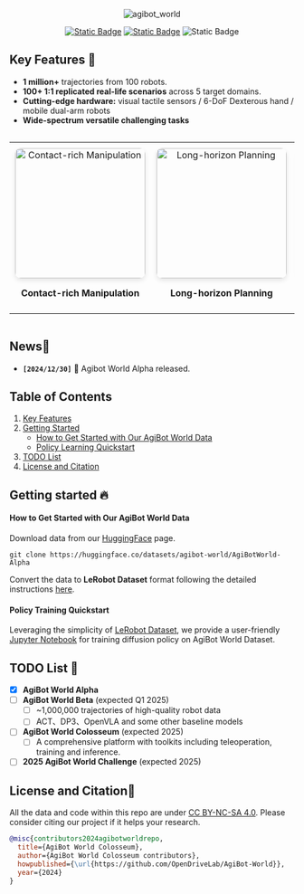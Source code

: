 <div id="top" align="center">

![agibot_world](https://github.com/user-attachments/assets/df64b543-db82-41ee-adda-799970e8a198)


[![Static Badge](https://img.shields.io/badge/Download-grey?style=plastic&logo=huggingface&logoColor=yellow)](https://huggingface.co/agibot-world) [![Static Badge](https://img.shields.io/badge/Project%20Page-blue?style=plastic)](https://agibot-world.com) ![Static Badge](https://img.shields.io/badge/License-MIT-blue?style=plastic)

</div>

## Key Features 🔑 <a name="keyfeatures"></a>

- **1 million+** trajectories from 100 robots.
- **100+ 1:1 replicated real-life scenarios** across 5 target domains.
- **Cutting-edge hardware:** visual tactile sensors / 6-DoF Dexterous hand / mobile dual-arm robots
- **Wide-spectrum versatile challenging tasks**

<div style="max-width: 100%; overflow-x: auto; margin: 0 auto;">
  <table style="border-collapse: collapse; border: none; width: 100%; table-layout: fixed;">
    <tr style="border: none;">
      <td align="center" style="border: none; padding: 10px;">
        <img src="assets/Contact-rich_manipulation.gif" alt="Contact-rich Manipulation" width="230" style="border-radius: 10px; box-shadow: 0 4px 8px rgba(0, 0, 0, 0.1);">
        <p><b>Contact-rich Manipulation</b></p>
      </td>
      <td align="center" style="border: none; padding: 10px;">
        <img src="assets/Long-horizon_planning.gif" alt="Long-horizon Planning" width="230" style="border-radius: 10px; box-shadow: 0 4px 8px rgba(0, 0, 0, 0.1);">
        <p><b>Long-horizon Planning</b></p>
      </td>
      <td align="center" style="border: none; padding: 10px;">
        <img src="assets/Multi-robot_collaboration.gif" alt="Multi-robot Collaboration" width="230" style="border-radius: 10px; box-shadow: 0 4px 8px rgba(0, 0, 0, 0.1);">
        <p><b>Multi-robot Collaboration</b></p>
      </td>
    </tr>
  </table>
</div>


## News📰 <a name="news"></a>

- **`[2024/12/30]`** 🤖 Agibot World Alpha released.

## Table of Contents

1. [Key Features](#keyfeatures)
2. [Getting Started](#gettingstarted)  
   - [How to Get Started with Our AgiBot World Data](#preaparedata)
   - [Policy Learning Quickstart](#training)
3. [TODO List](#todolist)
4. [License and Citation](#liscenseandcitation)

## Getting started 🔥 <a name="gettingstarted"></a>

#### How to Get Started with Our AgiBot World Data <a name="preaparedata"></a>

Download data from our [HuggingFace](https://huggingface.co/datasets/agibot-world/AgiBotWorld-Alpha) page.

``` your settings: https://huggingface.co/settings/tokens
git clone https://huggingface.co/datasets/agibot-world/AgiBotWorld-Alpha
```
Convert the data to **LeRobot Dataset** format following the detailed instructions [here](https://huggingface.co/datasets/agibot-world/AgiBotWorld-Alpha#dataset-preprocessing).

#### Policy Training Quickstart <a name="training"></a>

Leveraging the simplicity of [LeRobot Dataset](https://github.com/huggingface/lerobot), we provide a user-friendly [Jupyter Notebook](https://github.com/OpenDriveLab/AgiBot-World/blob/main/AgibotWorld.ipynb) for training diffusion policy on AgiBot World Dataset.

<!-- <p align="right">(<a href="#top">back to top</a>)</p> -->

## TODO List 📅 <a name="todolist"></a>

- [x] **AgiBot World Alpha**
- [ ] **AgiBot World Beta** (expected Q1 2025)
  - [ ] ~1,000,000 trajectories of high-quality robot data 
  - [ ] ACT、DP3、OpenVLA and some other baseline models
- [ ] **AgiBot World Colosseum** (expected 2025)
  - [ ] A comprehensive platform with toolkits including teleoperation, training and inference.
- [ ] **2025 AgiBot World Challenge** (expected 2025)

<!-- <p align="right">(<a href="#top">back to top</a>)</p> -->


## License and Citation📄   <a name="liscenseandcitation"></a>

All the data and code within this repo are under [CC BY-NC-SA 4.0](https://creativecommons.org/licenses/by-nc-sa/4.0/). Please consider citing our project if it helps your research.

```BibTeX
@misc{contributors2024agibotworldrepo,
  title={AgiBot World Colosseum},
  author={AgiBot World Colosseum contributors},
  howpublished={\url{https://github.com/OpenDriveLab/AgiBot-World}},
  year={2024}
}
```